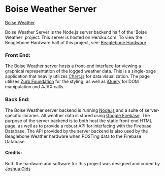 # Boise Weather Server
[Boise Weather](https://boiseweather.herokuapp.com/)

Boise Weather Server is the Node.js server backend half of the 'Boise Weather' project. This server is hosted on Heroku.com. 
To view the Beaglebone Hardware half of this project, see: [Beaglebone Hardware](https://github.com/JoshOlds/weatherstation)



### Front End:
The Boise Weather server hosts a front-end interface for viewing a graphical representation of the logged weather data. This is a single-page application that heavily utilizes [Chart.js](www.chartjs.org/) for data visualization. The page utilizes [Zurb Foundation](http://foundation.zurb.com/) for the styling, as well as [jQuery](https://jquery.com/) for DOM manipulation and AJAX calls. 

### Back End:
The Boise Weather server backend is running [Node.js](https://nodejs.org/en/) and a suite of server-specific libraries. All weather data is stored using [Google Firebase](https://firebase.google.com/). The purpose of the server backend is to both host the static front-end HTML page, as well as to provide a robust API for interfacing with the Firebase Database. The API provided by the server backend is also used by the Beaglebone Weather hardware when POSTing data to the Firebase Database.

#### Credits:
Both the hardware and software for this project was designed and coded by [Joshua Olds](https://www.linkedin.com/in/joshua-olds-91499b122)